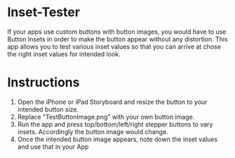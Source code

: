 Inset-Tester
============

If your apps use custom buttons with button images, you would have to use Button Insets in order to make the button appear without any distortion. 
This app allows you to test various inset values so that you can arrive at chose the right inset values for intended look.

Instructions
=============

1) Open the iPhone or iPad Storyboard and resize the button to your intended button size.
2) Replace "TestButtonImage.png" with your own button image.
3) Run the app and press top/bottom/left/right stepper buttons to vary insets. Accordingly the button image would change.
4) Once the intended button image appears, note down the inset values and use that in your App


